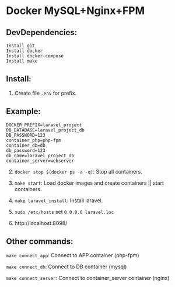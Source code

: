 # Docker MySQL+Nginx+FPM

## DevDependencies:

    Install git
    Install docker
    Install docker-compose
    Install make

## Install:

1. Create file `.env` for prefix.

## Example:

    DOCKER_PREFIX=laravel_project
    DB_DATABASE=laravel_project_db
    DB_PASSWORD=123
    container_php=php-fpm
    container_db=db
    db_password=123
    db_name=laravel_project_db
    container_server=webserver

2. `docker stop $(docker ps -a -q)`: Stop all containers.

3. `make start`: Load docker images and create containers || start containers.

4. `make laravel_install`: Install laravel.

5. `sudo /etc/hosts` set `0.0.0.0 laravel.loc`

6. http://localhost:8098/

## Other commands:

`make connect_app`: Connect to APP container (php-fpm)

`make connect_db`: Connect to DB container (mysql)

`make connect_server`: Connect to container_server container (nginx)

